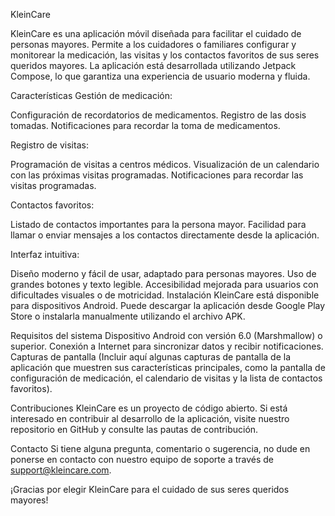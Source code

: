 KleinCare

KleinCare es una aplicación móvil diseñada para facilitar el cuidado de personas mayores. Permite a los cuidadores o familiares configurar y monitorear la medicación, las visitas y los contactos favoritos de sus seres queridos mayores. La aplicación está desarrollada utilizando Jetpack Compose, lo que garantiza una experiencia de usuario moderna y fluida.

Características
Gestión de medicación:

Configuración de recordatorios de medicamentos.
Registro de las dosis tomadas.
Notificaciones para recordar la toma de medicamentos.

Registro de visitas:

Programación de visitas a centros médicos.
Visualización de un calendario con las próximas visitas programadas.
Notificaciones para recordar las visitas programadas.

Contactos favoritos:

Listado de contactos importantes para la persona mayor.
Facilidad para llamar o enviar mensajes a los contactos directamente desde la aplicación.

Interfaz intuitiva:

Diseño moderno y fácil de usar, adaptado para personas mayores.
Uso de grandes botones y texto legible.
Accesibilidad mejorada para usuarios con dificultades visuales o de motricidad.
Instalación
KleinCare está disponible para dispositivos Android. Puede descargar la aplicación desde Google Play Store o instalarla manualmente utilizando el archivo APK.

Requisitos del sistema
Dispositivo Android con versión 6.0 (Marshmallow) o superior.
Conexión a Internet para sincronizar datos y recibir notificaciones.
Capturas de pantalla
(Incluir aquí algunas capturas de pantalla de la aplicación que muestren sus características principales, como la pantalla de configuración de medicación, el calendario de visitas y la lista de contactos favoritos).

Contribuciones
KleinCare es un proyecto de código abierto. Si está interesado en contribuir al desarrollo de la aplicación, visite nuestro repositorio en GitHub y consulte las pautas de contribución.

Contacto
Si tiene alguna pregunta, comentario o sugerencia, no dude en ponerse en contacto con nuestro equipo de soporte a través de support@kleincare.com.

¡Gracias por elegir KleinCare para el cuidado de sus seres queridos mayores!

